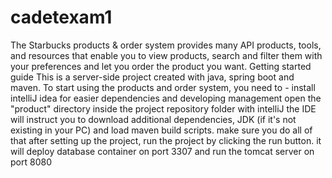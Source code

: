 # cadetexam1
The Starbucks products & order system provides many API products, tools, and resources that enable you to view products, search and filter them with your preferences and let you order the product you want.
Getting started guide
This is a server-side project created with java, spring boot and maven. To start using the products and order system, you need to -
install intelliJ idea for easier dependencies and developing management
open the "product" directory inside the project repository folder with intelliJ
the IDE will instruct you to download additional dependencies, JDK (if it's not existing in your PC) and load maven build scripts. make sure you do all of that
after setting up the project, run the project by clicking the run button. it will deploy database container on port 3307 and run the tomcat server on port 8080



